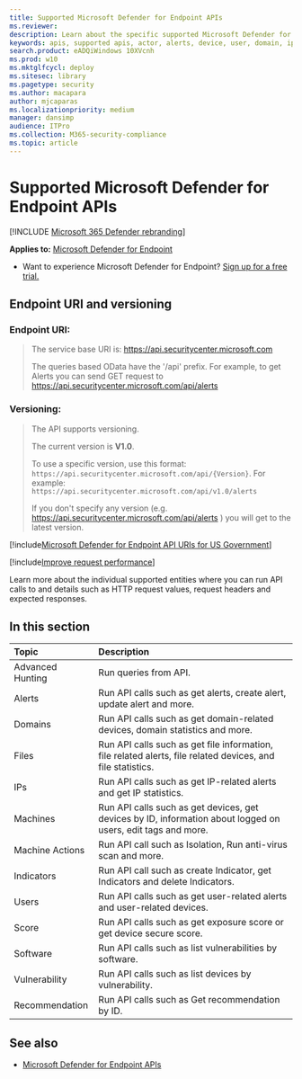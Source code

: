 ```yaml
---
title: Supported Microsoft Defender for Endpoint APIs  
ms.reviewer: 
description: Learn about the specific supported Microsoft Defender for Endpoint entities where you can create API calls to. 
keywords: apis, supported apis, actor, alerts, device, user, domain, ip, file, advanced queries, advanced hunting
search.product: eADQiWindows 10XVcnh
ms.prod: w10
ms.mktglfcycl: deploy
ms.sitesec: library
ms.pagetype: security
ms.author: macapara
author: mjcaparas
ms.localizationpriority: medium
manager: dansimp
audience: ITPro
ms.collection: M365-security-compliance 
ms.topic: article
---
```


# Supported Microsoft Defender for Endpoint APIs

[!INCLUDE [Microsoft 365 Defender rebranding](../../includes/microsoft-defender.md)]


**Applies to:** [Microsoft Defender for Endpoint](https://go.microsoft.com/fwlink/p/?linkid=2146631)

- Want to experience Microsoft Defender for Endpoint? [Sign up for a free trial.](https://www.microsoft.com/microsoft-365/windows/microsoft-defender-atp?ocid=docs-wdatp-exposedapis-abovefoldlink) 

## Endpoint URI and versioning

### Endpoint URI:

> The service base URI is: https://api.securitycenter.microsoft.com
> 
> The queries based OData have the '/api' prefix. For example, to get Alerts you can send GET request to https://api.securitycenter.microsoft.com/api/alerts

### Versioning:

> The API supports versioning.
> 
> The current version is **V1.0**.
> 
> To use a specific version, use this format: `https://api.securitycenter.microsoft.com/api/{Version}`. For example: `https://api.securitycenter.microsoft.com/api/v1.0/alerts`
> 
> If you don't specify any version (e.g. https://api.securitycenter.microsoft.com/api/alerts ) you will get to the latest version.


[!include[Microsoft Defender for Endpoint API URIs for US Government](../../includes/microsoft-defender-api-usgov.md)]

[!include[Improve request performance](../../includes/improve-request-performance.md)]


Learn more about the individual supported entities where you can run API calls to and details such as HTTP request values, request headers and expected responses.

## In this section

Topic | Description
:---|:---
Advanced Hunting | Run queries from API.
Alerts | Run API calls such as get alerts, create alert, update alert and more.
Domains | Run API calls such as get domain-related devices, domain statistics and more.
Files | Run API calls such as get file information, file related alerts, file related devices, and file statistics.
IPs | Run API calls such as get IP-related alerts and get IP statistics.
Machines | Run API calls such as get devices, get devices by ID, information about logged on users, edit tags and more.
Machine Actions | Run API call such as Isolation, Run anti-virus scan and more.
Indicators | Run API call such as create Indicator, get Indicators and delete Indicators.
Users | Run API calls such as get user-related alerts and user-related devices.
Score | Run API calls such as get exposure score or get device secure score.
Software | Run API calls such as list vulnerabilities by software.
Vulnerability | Run API calls such as list devices by vulnerability.
Recommendation | Run API calls such as Get recommendation by ID.

## See also
- [Microsoft Defender for Endpoint APIs](apis-intro.md)
